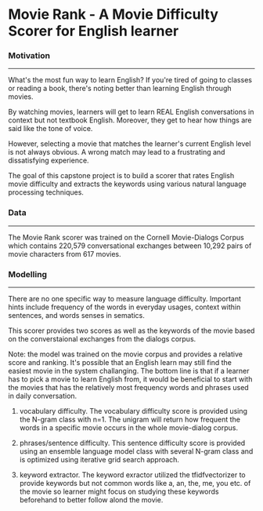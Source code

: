 # Movie Rank - A Movie Difficulty Scorer for English learner


### Motivation
***
What's the most fun way to learn English?
If you're tired of going to classes or reading a book, there's noting better than learning English through movies.

By watching movies, learners will get to learn REAL English conversations in context but not textbook English. Moreover, they get to hear how things are said like the tone of voice.

However, selecting a movie that matches the learner's current English level is not always obvious. A wrong match may lead to a frustrating and dissatisfying experience.

The goal of this capstone project is to build a scorer that rates English movie difficulty and extracts the keywords using various natural language processing techniques.


### Data
***

The Movie Rank scorer was trained on the Cornell Movie-Dialogs Corpus which contains 220,579 conversational exchanges between 10,292 pairs of movie characters from 617 movies.


### Modelling
***
There are no one specific way to measure language difficulty. Important hints include frequency of the words in everyday usages, context within sentences, and words senses in sematics.

This scorer provides two scores as well as the keywords of the movie based on the converstaional exchanges from the dialogs corpus.

Note: the model was trained on the movie corpus and provides a relative score and ranking. It's possible that an English learn may still find the easiest movie in the system challanging. The bottom line is that if a learner has to pick a movie to learn English from, it would be beneficial to start with the movies that has the relatively most frequency words and phrases used in daily conversation.

1. vocabulary difficulty.
The vocabulary difficulty score is provided using the N-gram class with n=1. The unigram will return how frequent the words in a specific movie occurs in the whole movie-dialog corpus.

2. phrases/sentence difficulty.
This sentence difficulty score is provided using an ensemble language model class with several N-gram class and is optimized using iterative grid search approach.

3. keyword extractor.
The keyword exractor utilized the tfidfvectorizer to provide keywords but not common words like a, an, the, me, you etc. of the movie so learner might focus on studying these keywords beforehand to better follow alond the movie.



